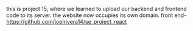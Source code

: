this is project 15, where we learned to upload our backend and frontend code to its server. the website now occupies its own domain.
front end- https://github.com/joelrivera14/se_project_react
